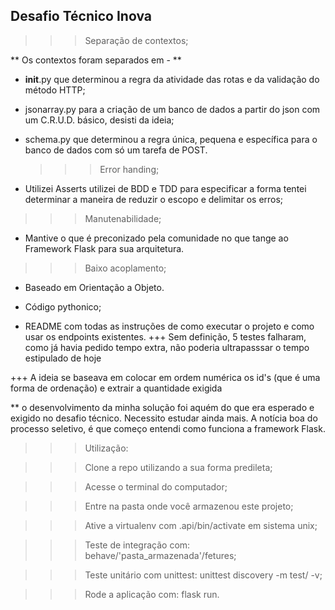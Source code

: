 ## Desafio Técnico Inova

  >>> Separação de contextos;

** Os contextos foram separados em - **

* __init__.py que determinou a regra da atividade das rotas e da validação do método HTTP;

* jsonarray.py para a criação de um banco de dados a partir do json com um C.R.U.D. básico, desisti da ideia;

* schema.py que determinou a regra única, pequena e específica para o banco de dados com só um tarefa de POST.

  >>> Error handing;

* Utilizei Asserts utilizei de BDD e TDD para especificar a forma tentei determinar a maneira de reduzir o escopo e delimitar os erros;

 >>> Manutenabilidade;

* Mantive o que é preconizado pela comunidade no que tange ao Framework Flask para sua arquitetura.

>>> Baixo acoplamento;

* Baseado em Orientação a Objeto.

- Código pythonico;

- README com todas as instruções de como executar o projeto e como usar os endpoints existentes.
+++ Sem definição, 5 testes falharam, como já havia pedido tempo extra, não poderia ultrapasssar o tempo estipulado de hoje

+++ A ideia se baseava em colocar em ordem numérica os id's (que é uma forma de ordenação) e extrair a quantidade exigida

** o desenvolvimento da minha solução foi aquém do que era esperado e exigido no desafio técnico.
Necessito estudar ainda mais. A notícia boa do processo seletivo, é que começo entendi como funciona a framework Flask.

>>> Utilização:

>>> Clone a repo utilizando a sua forma predileta;

>>> Acesse o terminal do computador;

>>> Entre na pasta onde você armazenou este projeto;

>>> Ative a virtualenv com .api/bin/activate  em sistema unix;

>>> Teste de integração com: behave/'pasta_armazenada'/fetures;

>>> Teste unitário com unittest: unittest discovery -m test/ -v;

>>> Rode a aplicação com: flask run.
